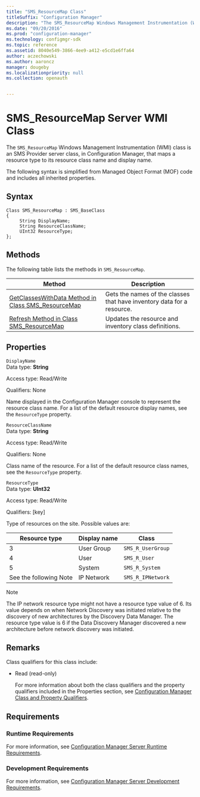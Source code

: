 ```yaml
---
title: "SMS_ResourceMap Class"
titleSuffix: "Configuration Manager"
description: "The SMS_ResourceMap Windows Management Instrumentation (WMI) class is an SMS Provider server class, in Configuration Manager, that maps a resource type to its resource class name and display name."
ms.date: "09/20/2016"
ms.prod: "configuration-manager"
ms.technology: configmgr-sdk
ms.topic: reference
ms.assetid: 8040e549-3866-4ee9-a412-e5cd1e6ffa64
author: aczechowski
ms.author: aaroncz
manager: dougeby
ms.localizationpriority: null
ms.collection: openauth


---
```

# SMS_ResourceMap Server WMI Class
The `SMS_ResourceMap` Windows Management Instrumentation (WMI) class is an SMS Provider server class, in Configuration Manager, that maps a resource type to its resource class name and display name.  

 The following syntax is simplified from Managed Object Format (MOF) code and includes all inherited properties.  

## Syntax  

```  
Class SMS_ResourceMap : SMS_BaseClass  
{  
     String DisplayName;  
     String ResourceClassName;  
     UInt32 ResourceType;  
};  
```  

## Methods  
 The following table lists the methods in `SMS_ResourceMap`.  

|Method|Description|  
|------------|-----------------|  
|[GetClassesWithData Method in Class SMS_ResourceMap](../../../../../develop/reference/core/clients/manage/getclasseswithdata-method-in-class-sms_resourcemap.md)|Gets the names of the classes that have inventory data for a resource.|  
|[Refresh Method in Class SMS_ResourceMap](../../../../../develop/reference/core/clients/manage/refresh-method-in-class-sms_resourcemap.md)|Updates the resource and inventory class definitions.|  

## Properties  
 `DisplayName`  
 Data type: **String**  

 Access type: Read/Write  

 Qualifiers: None  

 Name displayed in the Configuration Manager console to represent the resource class name. For a list of the default resource display names, see the `ResourceType` property.  

 `ResourceClassName`  
 Data type: **String**  

 Access type: Read/Write  

 Qualifiers: None  

 Class name of the resource. For a list of the default resource class names, see the `ResourceType` property.  

 `ResourceType`  
 Data type: **UInt32**  

 Access type: Read/Write  

 Qualifiers: [key]  

 Type of resources on the site. Possible values are:  

|Resource type|Display name|Class|  
|-------------------|------------------|-----------|  
|3|User Group|`SMS_R_UserGroup`|  
|4|User|`SMS_R_User`|  
|5|System|`SMS_R_System`|  
|See the following Note|IP Network|`SMS_R_IPNetwork`|  

> [!NOTE]
>  The IP network resource type might not have a resource type value of 6. Its value depends on when Network Discovery was initiated relative to the discovery of new architectures by the Discovery Data Manager. The resource type value is 6 if the Data Discovery Manager discovered a new architecture before network discovery was initiated.  

## Remarks  
 Class qualifiers for this class include:  

- Read (read-only)  

  For more information about both the class qualifiers and the property qualifiers included in the Properties section, see [Configuration Manager Class and Property Qualifiers](../../../../../develop/reference/misc/class-and-property-qualifiers.md).  

## Requirements  

### Runtime Requirements  
 For more information, see [Configuration Manager Server Runtime Requirements](../../../../../develop/core/reqs/server-runtime-requirements.md).  

### Development Requirements  
 For more information, see [Configuration Manager Server Development Requirements](../../../../../develop/core/reqs/server-development-requirements.md).  
